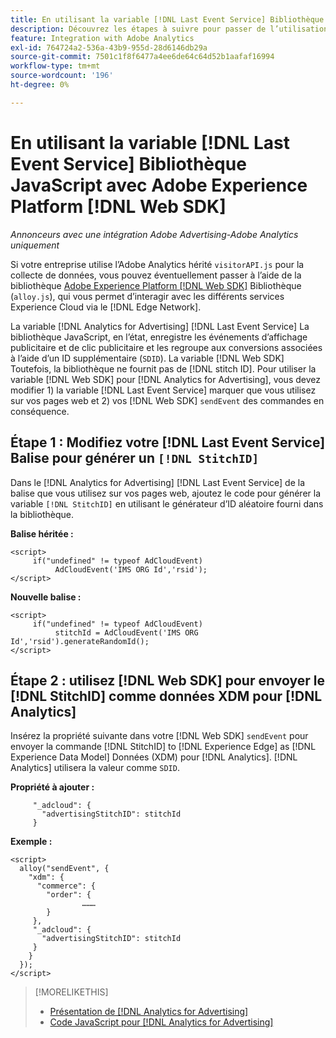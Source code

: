 ```yaml
---
title: En utilisant la variable [!DNL Last Event Service] Bibliothèque JavaScript avec [!DNL Web SDK]
description: Découvrez les étapes à suivre pour passer de l’utilisation de la méthode [!DNL Analytics] [!DNL visitorAPI] vers la bibliothèque [!DNL Experience Platform] [!DNL Web SDK] de votre bibliothèque [!DNL Analytics for Advertising] implémentation.
feature: Integration with Adobe Analytics
exl-id: 764724a2-536a-43b9-955d-28d6146db29a
source-git-commit: 7501c1f8f6477a4ee6de64c64d52b1aafaf16994
workflow-type: tm+mt
source-wordcount: '196'
ht-degree: 0%

---
```


# En utilisant la variable [!DNL Last Event Service] Bibliothèque JavaScript avec Adobe Experience Platform [!DNL Web SDK]

*Annonceurs avec une intégration Adobe Advertising-Adobe Analytics uniquement*

Si votre entreprise utilise l’Adobe Analytics hérité `visitorAPI.js` pour la collecte de données, vous pouvez éventuellement passer à l’aide de la bibliothèque [Adobe Experience Platform [!DNL Web SDK]](https://experienceleague.adobe.com/docs/experience-platform/edge/home.html) Bibliothèque (`alloy.js`), qui vous permet d’interagir avec les différents services Experience Cloud via le [!DNL Edge Network].

La variable [!DNL Analytics for Advertising] [!DNL Last Event Service] La bibliothèque JavaScript, en l’état, enregistre les événements d’affichage publicitaire et de clic publicitaire et les regroupe aux conversions associées à l’aide d’un ID supplémentaire (`SDID`). La variable [!DNL Web SDK] Toutefois, la bibliothèque ne fournit pas de [!DNL stitch ID]. Pour utiliser la variable [!DNL Web SDK] pour [!DNL Analytics for Advertising], vous devez modifier 1) la variable [!DNL Last Event Service] marquer que vous utilisez sur vos pages web et 2) vos [!DNL Web SDK] `sendEvent` des commandes en conséquence.

## Étape 1 : Modifiez votre [!DNL Last Event Service] Balise pour générer un `[!DNL StitchID]`

Dans le [!DNL Analytics for Advertising] [!DNL Last Event Service] de la balise que vous utilisez sur vos pages web, ajoutez le code pour générer la variable `[!DNL StitchID]` en utilisant le générateur d’ID aléatoire fourni dans la bibliothèque.

**Balise héritée :**

```
<script>
     if("undefined" != typeof AdCloudEvent) 
          AdCloudEvent('IMS ORG Id','rsid');
</script>
```

**Nouvelle balise :**

```
<script>
     if("undefined" != typeof AdCloudEvent) 
          stitchId = AdCloudEvent('IMS ORG Id','rsid').generateRandomId();
</script>
```

## Étape 2 : utilisez [!DNL Web SDK] pour envoyer le [!DNL StitchID] comme données XDM pour [!DNL Analytics]

Insérez la propriété suivante dans votre [!DNL Web SDK] `sendEvent` pour envoyer la commande [!DNL StitchID] to [!DNL Experience Edge] as [!DNL Experience Data Model] Données (XDM) pour [!DNL Analytics].<!-- The library will send the StitchID to [!DNL Experience Edge] as `[_adcloud.advertisingStitchID](https://github.com/adobe/xdm/blob/master/docs/reference/adobe/experience/adcloud/stitch.schema.md)`. --> [!DNL Analytics] utilisera la valeur comme `SDID`.

**Propriété à ajouter :**

```
     "_adcloud": {
       "advertisingStitchID": stitchId
     }
```

**Exemple :**

```
<script>
  alloy("sendEvent", {
    "xdm": {
      "commerce": {
        "order": {
                ………
        }
     },
     "_adcloud": {
       "advertisingStitchID": stitchId
     }
    }
  });
</script>
```

>[!MORELIKETHIS]
>
>* [Présentation de [!DNL Analytics for Advertising]](overview.md)
>* [Code JavaScript pour [!DNL Analytics for Advertising]](/help/integrations/analytics/javascript.md)
